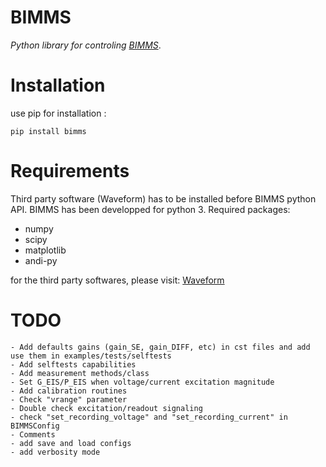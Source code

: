 # BIMMS
*Python library for controling [BIMMS](https://www.hardware-x.com/article/S2468-0672(22)00132-8/fulltext)*.


# Installation

use pip for installation : 
```
pip install bimms
```

# Requirements

Third party software (Waveform) has to be installed before BIMMS python API. 
BIMMS has been developped for python 3.
Required packages:
- numpy
- scipy
- matplotlib
- andi-py


for the third party softwares, please visit:
[Waveform](https://digilent.com/shop/software/digilent-waveforms/)

# TODO
    - Add defaults gains (gain_SE, gain_DIFF, etc) in cst files and add use them in examples/tests/selftests
    - Add selftests capabilities
    - Add measurement methods/class 
    - Set G_EIS/P_EIS when voltage/current excitation magnitude 
    - Add calibration routines 
    - Check "vrange" parameter
    - Double check excitation/readout signaling
    - check "set_recording_voltage" and "set_recording_current" in BIMMSConfig
    - Comments
    - add save and load configs
    - add verbosity mode
